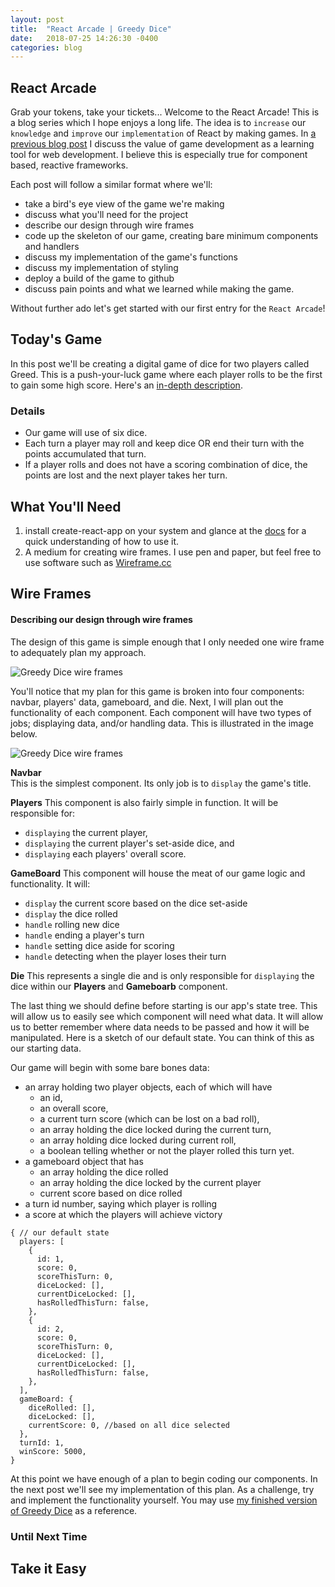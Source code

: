 ```yaml
---
layout: post
title:  "React Arcade | Greedy Dice"
date:   2018-07-25 14:26:30 -0400
categories: blog
---
```


## React Arcade
Grab your tokens, take your tickets... Welcome to the React Arcade!
This is a blog series which I hope enjoys a long life. The idea is to `increase` our `knowledge` and `improve` our `implementation` of React by making games. In [a previous blog post](https://david-vanderhaar.github.io/blog/blog/2018/02/25/react-is-easy/) I discuss the value of game development as a learning tool for web development. I believe this is especially true for component based, reactive frameworks.

Each post will follow a similar format where we'll:
- take a bird's eye view of the game we're making
- discuss what you'll need for the project
- describe our design through wire frames
- code up the skeleton of our game, creating bare minimum components and handlers
- discuss my implementation of the game's functions
- discuss my implementation of styling
- deploy a build of the game to github
- discuss pain points and what we learned while making the game.

Without further ado let's get started with our first entry for the `React Arcade`!

## Today's Game
In this post we'll be creating a digital game of dice for two players called Greed. This is a push-your-luck game where each player rolls to be the first to gain some high score. Here's an [in-depth description](http://janbroussard.com/Greedy.html).
### Details
- Our game will use of six dice.
- Each turn a player may roll and keep dice OR end their turn with the points accumulated that turn.
- If a player rolls and does not have a scoring combination of dice, the points are lost and the next player takes her turn.

## What You'll Need
1. install create-react-app on your system and glance at the [docs](https://github.com/facebook/create-react-app) for a quick understanding of how to use it.
1. A medium for creating wire frames. I use pen and paper, but feel free to use software such as [Wireframe.cc](https://wireframe.cc/)

## Wire Frames
#### Describing our design through wire frames

The design of this game is simple enough that I only needed one wire frame to adequately plan my approach.

![Greedy Dice wire frames](/blog/assets/images/greedy-dice-frame.jpg "Greedy Dice wire frames")

You'll notice that my plan for this game is broken into four components: navbar, players' data, gameboard, and die. Next, I will plan out the functionality of each component. Each component will have two types of jobs; displaying data, and/or handling data. This is illustrated in the image below.

![Greedy Dice wire frames](/blog/assets/images/greedy-dice-functions.jpg "Greedy Dice wire frames")

**Navbar**  
This is the simplest component. Its only job is to `display` the game's title.

**Players**
This component is also fairly simple in function. It will be responsible for:
- `displaying` the current player,
- `displaying` the current player's set-aside dice, and
- `displaying` each players' overall score.

**GameBoard**
This component will house the meat of our game logic and functionality. It will:
- `display` the current score based on the dice set-aside
- `display` the dice rolled
- `handle` rolling new dice
- `handle` ending a player's turn
- `handle` setting dice aside for scoring
- `handle` detecting when the player loses their turn

**Die**
This represents a single die and is only responsible for `displaying` the dice within our **Players** and **Gameboarb** component.

The last thing we should define before starting is our app's state tree. This will allow us to easily see which component will need what data. It will allow us to better remember where data needs to be passed and how it will be manipulated. Here is a sketch of our default state. You can think of this as our starting data.

Our game will begin with some bare bones data:
- an array holding two player objects, each of which will have
  - an id,
  - an overall score,
  - a current turn score (which can be lost on a bad roll),
  - an array holding the dice locked during the current turn,
  - an array holding dice locked during current roll,
  - a boolean telling whether or not the player rolled this turn yet.
- a gameboard object that has
  - an array holding the dice rolled
  - an array holding the dice locked by the current player
  - current score based on dice rolled
- a turn id number, saying which player is rolling
- a score at which the players will achieve victory

```
{ // our default state
  players: [
    {
      id: 1,
      score: 0,
      scoreThisTurn: 0,
      diceLocked: [],
      currentDiceLocked: [],
      hasRolledThisTurn: false,
    },
    {
      id: 2,
      score: 0,
      scoreThisTurn: 0,
      diceLocked: [],
      currentDiceLocked: [],
      hasRolledThisTurn: false,
    },
  ],
  gameBoard: {
    diceRolled: [],
    diceLocked: [],
    currentScore: 0, //based on all dice selected
  },
  turnId: 1,
  winScore: 5000,
}
```
At this point we have enough of a plan to begin coding our components. In the next post we'll see my implementation of this plan. As a challenge, try and implement the functionality yourself. You may use [my finished version of Greedy Dice](https://david-vanderhaar.github.io/react-arcade-greedy-dice/) as a reference.

### Until Next Time

## Take it Easy
